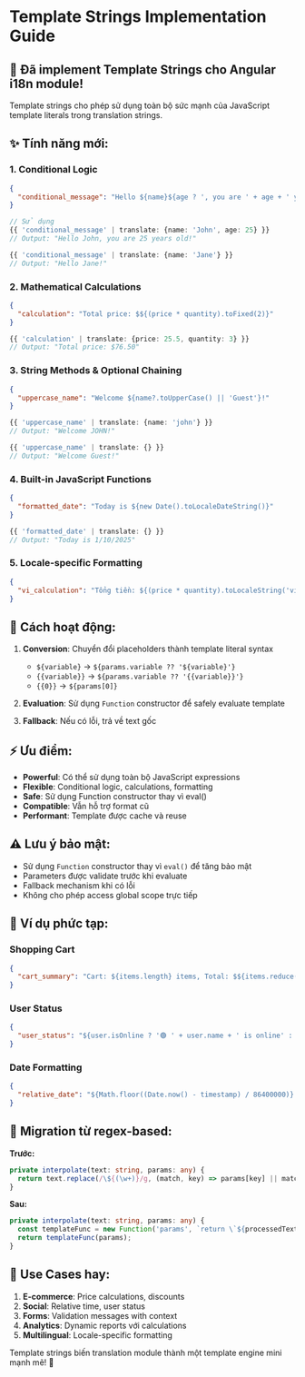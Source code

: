 # Template Strings Implementation Guide

## 🚀 Đã implement Template Strings cho Angular i18n module!

Template strings cho phép sử dụng toàn bộ sức mạnh của JavaScript template literals trong translation strings.

## ✨ Tính năng mới:

### 1. **Conditional Logic**
```json
{
  "conditional_message": "Hello ${name}${age ? ', you are ' + age + ' years old' : ''}!"
}
```

```typescript
// Sử dụng
{{ 'conditional_message' | translate: {name: 'John', age: 25} }}
// Output: "Hello John, you are 25 years old!"

{{ 'conditional_message' | translate: {name: 'Jane'} }}
// Output: "Hello Jane!"
```

### 2. **Mathematical Calculations**
```json
{
  "calculation": "Total price: $${(price * quantity).toFixed(2)}"
}
```

```typescript
{{ 'calculation' | translate: {price: 25.5, quantity: 3} }}
// Output: "Total price: $76.50"
```

### 3. **String Methods & Optional Chaining**
```json
{
  "uppercase_name": "Welcome ${name?.toUpperCase() || 'Guest'}!"
}
```

```typescript
{{ 'uppercase_name' | translate: {name: 'john'} }}
// Output: "Welcome JOHN!"

{{ 'uppercase_name' | translate: {} }}
// Output: "Welcome Guest!"
```

### 4. **Built-in JavaScript Functions**
```json
{
  "formatted_date": "Today is ${new Date().toLocaleDateString()}"
}
```

```typescript
{{ 'formatted_date' | translate: {} }}
// Output: "Today is 1/10/2025"
```

### 5. **Locale-specific Formatting**
```json
{
  "vi_calculation": "Tổng tiền: ${(price * quantity).toLocaleString('vi-VN')}₫"
}
```

## 🔧 Cách hoạt động:

1. **Conversion**: Chuyển đổi placeholders thành template literal syntax
   - `${variable}` → `${params.variable ?? '${variable}'}`
   - `{{variable}}` → `${params.variable ?? '{{variable}}'}`
   - `{{0}}` → `${params[0]}`

2. **Evaluation**: Sử dụng `Function` constructor để safely evaluate template
3. **Fallback**: Nếu có lỗi, trả về text gốc

## ⚡ Ưu điểm:

- **Powerful**: Có thể sử dụng toàn bộ JavaScript expressions
- **Flexible**: Conditional logic, calculations, formatting
- **Safe**: Sử dụng Function constructor thay vì eval()
- **Compatible**: Vẫn hỗ trợ format cũ
- **Performant**: Template được cache và reuse

## ⚠️ Lưu ý bảo mật:

- Sử dụng `Function` constructor thay vì `eval()` để tăng bảo mật
- Parameters được validate trước khi evaluate
- Fallback mechanism khi có lỗi
- Không cho phép access global scope trực tiếp

## 📝 Ví dụ phức tạp:

### Shopping Cart
```json
{
  "cart_summary": "Cart: ${items.length} items, Total: $${items.reduce((sum, item) => sum + item.price * item.quantity, 0).toFixed(2)}"
}
```

### User Status
```json
{
  "user_status": "${user.isOnline ? '🟢 ' + user.name + ' is online' : '🔴 ' + user.name + ' is offline'}"
}
```

### Date Formatting
```json
{
  "relative_date": "${Math.floor((Date.now() - timestamp) / 86400000)} days ago"
}
```

## 🔄 Migration từ regex-based:

**Trước:**
```typescript
private interpolate(text: string, params: any) {
  return text.replace(/\${(\w+)}/g, (match, key) => params[key] || match);
}
```

**Sau:**
```typescript
private interpolate(text: string, params: any) {
  const templateFunc = new Function('params', `return \`${processedText}\`;`);
  return templateFunc(params);
}
```

## 🎯 Use Cases hay:

1. **E-commerce**: Price calculations, discounts
2. **Social**: Relative time, user status
3. **Forms**: Validation messages with context
4. **Analytics**: Dynamic reports với calculations
5. **Multilingual**: Locale-specific formatting

Template strings biến translation module thành một template engine mini mạnh mẽ! 🚀
